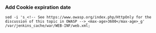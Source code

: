 ### Add Cookie expiration date
```
sed -i 's_<!-- See https://www.owasp.org/index.php/HttpOnly for the discussion of this topic in OWASP -->_<max-age>3600</max-age>_g' /var/jenkins_cache/war/WEB-INF/web.xml;
```
